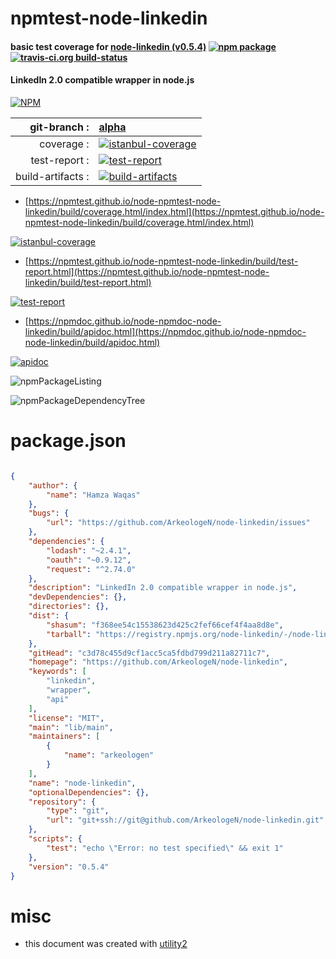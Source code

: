 # npmtest-node-linkedin

#### basic test coverage for  [node-linkedin (v0.5.4)](https://github.com/ArkeologeN/node-linkedin)  [![npm package](https://img.shields.io/npm/v/npmtest-node-linkedin.svg?style=flat-square)](https://www.npmjs.org/package/npmtest-node-linkedin) [![travis-ci.org build-status](https://api.travis-ci.org/npmtest/node-npmtest-node-linkedin.svg)](https://travis-ci.org/npmtest/node-npmtest-node-linkedin)

#### LinkedIn 2.0 compatible wrapper in node.js

[![NPM](https://nodei.co/npm/node-linkedin.png?downloads=true&downloadRank=true&stars=true)](https://www.npmjs.com/package/node-linkedin)

| git-branch : | [alpha](https://github.com/npmtest/node-npmtest-node-linkedin/tree/alpha)|
|--:|:--|
| coverage : | [![istanbul-coverage](https://npmtest.github.io/node-npmtest-node-linkedin/build/coverage.badge.svg)](https://npmtest.github.io/node-npmtest-node-linkedin/build/coverage.html/index.html)|
| test-report : | [![test-report](https://npmtest.github.io/node-npmtest-node-linkedin/build/test-report.badge.svg)](https://npmtest.github.io/node-npmtest-node-linkedin/build/test-report.html)|
| build-artifacts : | [![build-artifacts](https://npmtest.github.io/node-npmtest-node-linkedin/glyphicons_144_folder_open.png)](https://github.com/npmtest/node-npmtest-node-linkedin/tree/gh-pages/build)|

- [https://npmtest.github.io/node-npmtest-node-linkedin/build/coverage.html/index.html](https://npmtest.github.io/node-npmtest-node-linkedin/build/coverage.html/index.html)

[![istanbul-coverage](https://npmtest.github.io/node-npmtest-node-linkedin/build/screenCapture.buildCi.browser.%252Ftmp%252Fbuild%252Fcoverage.lib.html.png)](https://npmtest.github.io/node-npmtest-node-linkedin/build/coverage.html/index.html)

- [https://npmtest.github.io/node-npmtest-node-linkedin/build/test-report.html](https://npmtest.github.io/node-npmtest-node-linkedin/build/test-report.html)

[![test-report](https://npmtest.github.io/node-npmtest-node-linkedin/build/screenCapture.buildCi.browser.%252Ftmp%252Fbuild%252Ftest-report.html.png)](https://npmtest.github.io/node-npmtest-node-linkedin/build/test-report.html)

- [https://npmdoc.github.io/node-npmdoc-node-linkedin/build/apidoc.html](https://npmdoc.github.io/node-npmdoc-node-linkedin/build/apidoc.html)

[![apidoc](https://npmdoc.github.io/node-npmdoc-node-linkedin/build/screenCapture.buildCi.browser.%252Ftmp%252Fbuild%252Fapidoc.html.png)](https://npmdoc.github.io/node-npmdoc-node-linkedin/build/apidoc.html)

![npmPackageListing](https://npmtest.github.io/node-npmtest-node-linkedin/build/screenCapture.npmPackageListing.svg)

![npmPackageDependencyTree](https://npmtest.github.io/node-npmtest-node-linkedin/build/screenCapture.npmPackageDependencyTree.svg)



# package.json

```json

{
    "author": {
        "name": "Hamza Waqas"
    },
    "bugs": {
        "url": "https://github.com/ArkeologeN/node-linkedin/issues"
    },
    "dependencies": {
        "lodash": "~2.4.1",
        "oauth": "~0.9.12",
        "request": "^2.74.0"
    },
    "description": "LinkedIn 2.0 compatible wrapper in node.js",
    "devDependencies": {},
    "directories": {},
    "dist": {
        "shasum": "f368ee54c15538623d425c2fef66cef4f4aa8d8e",
        "tarball": "https://registry.npmjs.org/node-linkedin/-/node-linkedin-0.5.4.tgz"
    },
    "gitHead": "c3d78c455d9cf1acc5ca5fdbd799d211a82711c7",
    "homepage": "https://github.com/ArkeologeN/node-linkedin",
    "keywords": [
        "linkedin",
        "wrapper",
        "api"
    ],
    "license": "MIT",
    "main": "lib/main",
    "maintainers": [
        {
            "name": "arkeologen"
        }
    ],
    "name": "node-linkedin",
    "optionalDependencies": {},
    "repository": {
        "type": "git",
        "url": "git+ssh://git@github.com/ArkeologeN/node-linkedin.git"
    },
    "scripts": {
        "test": "echo \"Error: no test specified\" && exit 1"
    },
    "version": "0.5.4"
}
```



# misc
- this document was created with [utility2](https://github.com/kaizhu256/node-utility2)
